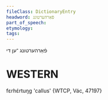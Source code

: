 ```yaml
---
fileClass: DictionaryEntry
headword: פֿאַרהערטונג
part_of_speech: 
etymology: 
tags: 
---
```

פֿאַרהערטונג
־ען
די

WESTERN
========

fɛrhɛ́rtuŋg 'callus' {WTCP, Vác, 47197}

